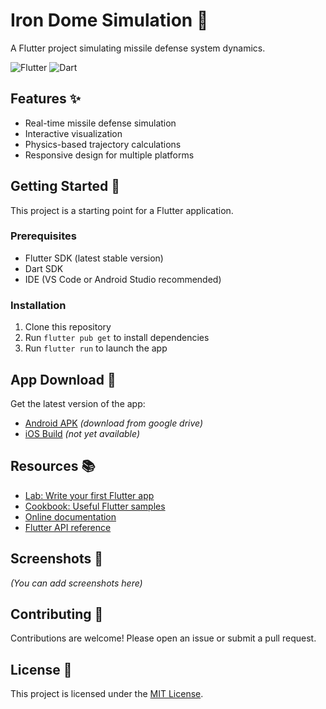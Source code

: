# Iron Dome Simulation 🚀

A Flutter project simulating missile defense system dynamics.

![Flutter](https://img.shields.io/badge/Flutter-%2302569B.svg?style=for-the-badge&logo=Flutter&logoColor=white)
![Dart](https://img.shields.io/badge/dart-%230175C2.svg?style=for-the-badge&logo=dart&logoColor=white)

## Features ✨

- Real-time missile defense simulation
- Interactive visualization
- Physics-based trajectory calculations
- Responsive design for multiple platforms

## Getting Started 🏁

This project is a starting point for a Flutter application.

### Prerequisites
- Flutter SDK (latest stable version)
- Dart SDK
- IDE (VS Code or Android Studio recommended)

### Installation
1. Clone this repository
2. Run `flutter pub get` to install dependencies
3. Run `flutter run` to launch the app

## App Download 📲

Get the latest version of the app:
- [Android APK]((https://drive.google.com/drive/folders/1CU2QosXPAzrmTTAMM9KJIo28zF8C_qlH)) *(download from google drive)*
- [iOS Build](https://example.com/iron_dome_simulation.ipa) *(not yet available)*

## Resources 📚

- [Lab: Write your first Flutter app](https://docs.flutter.dev/get-started/codelab)
- [Cookbook: Useful Flutter samples](https://docs.flutter.dev/cookbook)
- [Online documentation](https://docs.flutter.dev/)
- [Flutter API reference](https://api.flutter.dev/)

## Screenshots 📸

*(You can add screenshots here)*

## Contributing 🤝

Contributions are welcome! Please open an issue or submit a pull request.

## License 📄

This project is licensed under the [MIT License](LICENSE).
